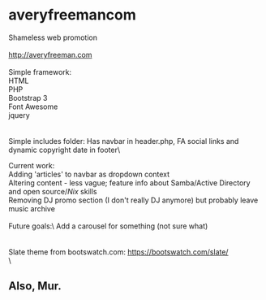 # averyfreemancom
Shameless web promotion\
\
http://averyfreeman.com
\
\
Simple framework:\
  HTML\
  PHP\
  Bootstrap 3\
  Font Awesome\
  jquery\
  \
\
Simple includes folder: Has navbar in header.php, FA social links and dynamic copyright date in footer\

Current work:\
  Adding 'articles' to navbar as dropdown context\
  Altering content - less vague; feature info about Samba/Active Directory and open source/*Nix* skills\
  Removing DJ promo section (I don't really DJ anymore) but probably leave music archive\
  \
Future goals:\ 
  Add a carousel for something (not sure what)\
\
\
Slate theme from bootswatch.com: https://bootswatch.com/slate/
\
\

## Also, Mur.
